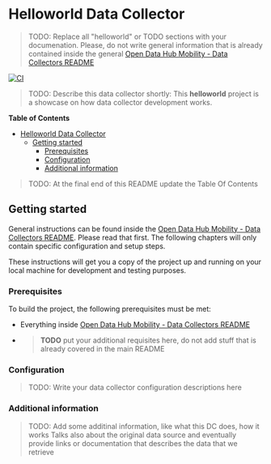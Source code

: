 # Helloworld Data Collector

> TODO: Replace all "helloworld" or TODO sections with your documenation.
> Please, do not write general information that is already contained inside the
> general [Open Data Hub Mobility - Data Collectors README](../../README.md)

[![CI](https://github.com/noi-techpark/bdp-commons/actions/workflows/ci-helloworld.yml/badge.svg)](https://github.com/noi-techpark/bdp-commons/actions/workflows/ci-helloworld.yml)

> TODO: Describe this data collector shortly:  This **helloworld** project is a
> showcase on how data collector development works.

**Table of Contents**
- [Helloworld Data Collector](#helloworld-data-collector)
	- [Getting started](#getting-started)
		- [Prerequisites](#prerequisites)
		- [Configuration](#configuration)
		- [Additional information](#additional-information)

> TODO: At the final end of this README update the Table Of Contents

## Getting started

General instructions can be found inside the [Open Data Hub Mobility - Data
Collectors README](../../README.md). Please read that first. The following
chapters will only contain specific configuration and setup steps.

These instructions will get you a copy of the project up and running on your
local machine for development and testing purposes.

### Prerequisites

To build the project, the following prerequisites must be met:
- Everything inside [Open Data Hub Mobility - Data Collectors README](../../README.md#prerequisites)
- > **TODO** put your additional requisites here, do not add stuff that is already covered in the main README

### Configuration

> TODO: Write your data collector configuration descriptions here

### Additional information

> TODO: Add some additinal information, like what this DC does, how it works
> Talks also about the original data source and eventually provide links or
> documentation that describes the data that we retrieve
